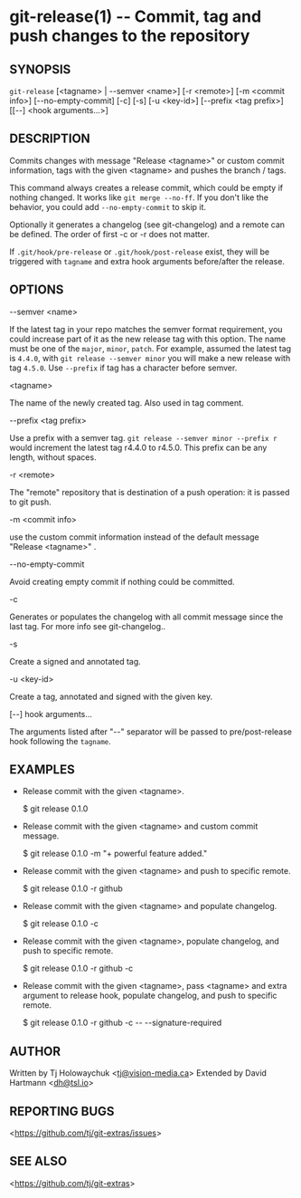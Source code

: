 git-release(1) -- Commit, tag and push changes to the repository
================================================================

## SYNOPSIS

`git-release` [&lt;tagname&gt; | --semver &lt;name&gt;] [-r &lt;remote&gt;] [-m &lt;commit info&gt;] [--no-empty-commit] [-c] [-s] [-u &lt;key-id&gt;] [--prefix &lt;tag prefix&gt;] [[--] &lt;hook arguments...&gt;]

## DESCRIPTION

  Commits changes with message "Release &lt;tagname&gt;" or custom commit information, tags with the given &lt;tagname&gt; and pushes the branch / tags.

  This command always creates a release commit, which could be empty if nothing changed. It works like `git merge --no-ff`. If you don't like the behavior, you could add `--no-empty-commit` to skip it.

  Optionally it generates a changelog (see git-changelog) and a remote can be defined. The order of first -c or -r does not matter.

  If `.git/hook/pre-release` or `.git/hook/post-release` exist, they will be triggered with `tagname` and extra hook arguments before/after the release.

## OPTIONS

  --semver &lt;name&gt;

  If the latest tag in your repo matches the semver format requirement, you could increase part of it as the new release tag
  with this option. The name must be one of the `major`, `minor`, `patch`. For example, assumed the latest tag is `4.4.0`, with
  `git release --semver minor` you will make a new release with tag `4.5.0`. Use `--prefix` if tag has a character before semver.

  &lt;tagname&gt;

  The name of the newly created tag. Also used in tag comment.

  --prefix &lt;tag prefix&gt;

  Use a prefix with a semver tag. `git release --semver minor --prefix r` would increment the latest tag r4.4.0 to r4.5.0. This prefix
  can be any length, without spaces.

  -r &lt;remote&gt;

  The "remote" repository that is destination of a push operation: it is passed to git push.

  -m &lt;commit info&gt;

  use the custom commit information instead of the default message "Release &lt;tagname&gt;" .

  --no-empty-commit

  Avoid creating empty commit if nothing could be committed.

  -c

  Generates or populates the changelog with all commit message since the last tag. For more info see git-changelog..

  -s

  Create a signed and annotated tag.

  -u &lt;key-id&gt;

  Create a tag, annotated and signed with the given key.

  [--] hook arguments...

  The arguments listed after "--" separator will be passed to pre/post-release hook following the `tagname`.

## EXAMPLES

  * Release commit with the given &lt;tagname&gt;.

    $ git release 0.1.0

  * Release commit with the given &lt;tagname&gt; and custom commit message.

    $ git release 0.1.0 -m "+ powerful feature added."

  * Release commit with the given &lt;tagname&gt; and push to specific remote.

    $ git release 0.1.0 -r github

  * Release commit with the given &lt;tagname&gt; and populate changelog.

    $ git release 0.1.0 -c

  * Release commit with the given &lt;tagname&gt;, populate changelog, and push to specific remote.

    $ git release 0.1.0 -r github -c

  * Release commit with the given &lt;tagname&gt;, pass &lt;tagname&gt; and extra argument to release hook,
    populate changelog, and push to specific remote.

    $ git release 0.1.0 -r github -c -- --signature-required


## AUTHOR

Written by Tj Holowaychuk &lt;<tj@vision-media.ca>&gt;
Extended by David Hartmann &lt;<dh@tsl.io>&gt;

## REPORTING BUGS

&lt;<https://github.com/tj/git-extras/issues>&gt;

## SEE ALSO

&lt;<https://github.com/tj/git-extras>&gt;
